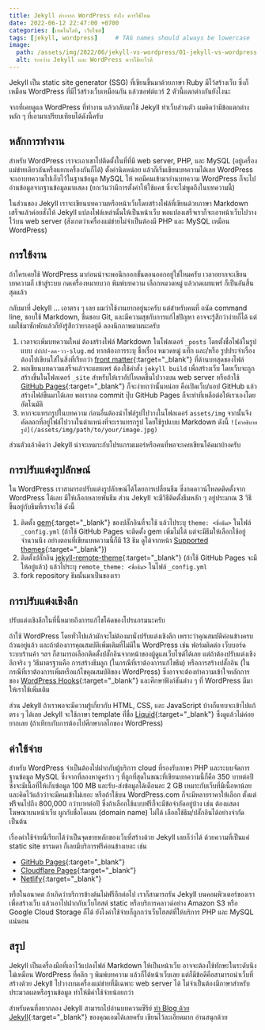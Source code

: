 ```yaml
---
title: Jekyll ต่างจาก WordPress ยังไง ควรใช้ไหม
date: 2022-06-12 22:47:00 +0700
categories: [เทคโนโลยี, เว็บไซต์]
tags: [jekyll, wordpress]     # TAG names should always be lowercase
image:
  path: /assets/img/2022/06/jekyll-vs-wordpress/01-jekyll-vs-wordpress.jpg
  alt: ระหว่าง Jekyll และ WordPress ควรใช้อะไรดี
---
```


Jekyll เป็น static site generator (SSG) ที่เขียนขึ้นมาด้วยภาษา Ruby มีไว้สร้างเว็บ ซึ่งก็เหมือน WordPress ที่มีไว้สร้างเว็บเหมือนกัน แล้วซอฟต์แวร์ 2 ตัวนี้แตกต่างกันยังไงนะ

จากที่เคยดูแล WordPress ที่ทำงาน แล้วกลับมาใช้ Jekyll ทำเว็บส่วนตัว ผมคิดว่ามีข้อแตกต่างหลัก ๆ ที่เอามาเปรียบเทียบได้ดังนี้ครับ

## หลักการทำงาน

สำหรับ WordPress เราจะเอาเขาไปติดตั้งในที่ที่มี web server, PHP, และ MySQL (อยู่เครื่องแม่ข่ายเดียวกันหรือแยกเครื่องกันก็ได้) ตั้งค่านิดหน่อย แล้วก็เริ่มเขียนบทความได้เลย WordPress จะเอาบทความไปเก็บไว้ในฐานข้อมูล MySQL ให้ พอมีคนเข้ามาอ่านบทความ WordPress ก็จะไปอ่านข้อมูลจากฐานข้อมูลมาแสดง (ยกเว้นว่ามีการตั้งค่าให้ใช้แคช ซึ่งจะไม่พูดถึงในบทความนี้)

ในส่วนของ Jekyll เราจะเขียนบทความหรือหน้าเว็บโดยสร้างไฟล์ที่เขียนด้วยภาษา Markdown เสร็จแล้วค่อยสั่งให้ Jekyll แปลงไฟล์เหล่านั้นให้เป็นหน้าเว็บ พอแปลงเสร็จเราก็จะเอาหน้าเว็บไปวางไว้บน web server (สังเกตว่าเครื่องแม่ข่ายไม่จำเป็นต้องมี PHP และ MySQL เหมือน WordPress)

## การใช้งาน

ถ้าใครเคยใช้ WordPress มาก่อนน่าจะพอนึกออกขั้นตอนออกอยู่ใช่ไหมครับ เวลาอยากจะเขียนบทความก็ เข้าสู่ระบบ กดเครื่องหมายบวก พิมพ์บทความ เลือกหมวดหมู่ แล้วกดเผยแพร่ ก็เป็นอันสิ้นสุดแล้ว

กลับมาที่ Jekyll ... เอาตรง ๆ เลย ผมว่าใช้งานยากอยู่นะครับ แต่สำหรับคนที่ ถนัด command line, ชอบใช้ Markdown, ชื่นชอบ Git, และมีความสุขกับการแก้ไขปัญหา อาจจะรู้สึกว่าง่ายก็ได้ แต่ผมใช้มาซักพักแล้วก็ยังรู้สึกว่ายากอยู่ดี ลองนึกภาพตามนะครับ

1. เวลาจะเพิ่มบทความใหม่ ต้องสร้างไฟล์ Markdown ในโฟลเดอร์ `_posts` โดยตั้งชื่อไฟล์ในรูปแบบ `ปปปป-ดด-วว-slug.md` หากต้องการระบุ ชื่อเรื่อง หมวดหมู่ แท็ก และ/หรือ รูปประจำเรื่อง ต้องไปเขียนใส่ในสิ่งที่เรียกว่า [front matter](https://jekyllrb.com/docs/front-matter/){:target="_blank"} ที่ด้านบทสุดของไฟล์
2. พอเขียนบทความเสร็จแล้วจะเผยแพร่ ต้องใช้คำสั่ง `jekyll build` เพื่อสร้างเว็บ โดยเว็บจะถูกสร้างขึ้นในโฟลเดอร์ `_site` สำหรับให้เราอัปโหลดขึ้นไปวางบน web server หรือถ้าใช้ [GitHub Pages](https://pages.github.com/){:target="_blank"} ก็จะง่ายกว่านั้นหน่อย คือเปิดเว็บ/แอป GitHub แล้วสร้างไฟล์ขึ้นมาได้เลย พอเรากด commit ปุ๊บ GitHub Pages ก็จะทำที่เหลือต่อให้เราเองโดยอัตโนมัติ
3. หากจะแทรกรูปในบทความ ก่อนอื่นต้องนำไฟล์รูปไปวางในโฟลเดอร์ `assets/img` จากนั้นจึงคัดลอกที่อยู่ไฟล์ไปวางในตำแหน่งที่จะเราแทรกรูป โดยใช้รูปแบบ Markdown ดังนี้ `![คำอธิบายรูป](/assets/img/path/to/your/image.jpg)`

ส่วนตัวแล้วคิดว่า Jekyll น่าจะเหมาะกับโปรแกรมเมอร์หรือคนที่พอจะเคยเขียนโค้ดมาบ้างครับ

## การปรับแต่งรูปลักษณ์

ใน WordPress เราสามารถปรับแต่งรูปลักษณ์ได้โดยการเปลี่ยนธีม ซึ่งกดดาวน์โหลดติดตั้งจาก WordPress ได้เลย มีให้เลือกหลายพันธีม ส่วน Jekyll จะมีวิธีติดตั้งธีมหลัก ๆ อยู่ประมาณ 3 วิธี ขึ้นอยู่กับธีมที่เราจะใช้ ดังนี้

1. ติดตั้ง [gem](https://sundryanything.blogspot.com/2014/03/ruby-gem.html){:target="_blank"} ของปลั๊กอินที่จะใช้ แล้วไประบุ `theme: <ชื่อธีม>` ในไฟล์ `_config.yml` (ถ้าใช้ GitHub Pages จะติดตั้ง gem เพิ่มไม่ได้ แต่จะมีธีมให้เลือกใช้อยู่จำนวนนึง อย่างตอนที่เขียนบทความนี้ก็มี 13 ธีม ดูได้จากหน้า [Supported themes](https://pages.github.com/themes/){:target="_blank"})
2. ติดตั้งปลั๊กอิน [jekyll-remote-theme](https://github.com/benbalter/jekyll-remote-theme){:target="_blank"} (ถ้าใช้ GitHub Pages จะมีให้อยู่แล้ว) แล้วไประบุ `remote_theme: <ชื่อธีม>` ในไฟล์ `_config.yml`
3. fork repository ธีมนั้นมาเป็นของเรา

## การปรับแต่งเชิงลึก

ปรับแต่งเชิงลึกในที่นี้หมายถึงการแก้ไขโค้ดของโปรแกรมนะครับ

ถ้าใช้ WordPress โดยทั่วไปแล้วมักจะไม่ต้องมานั่งปรับแต่งเชิงลึก เพราะว่าคุณสมบัติค่อนข้างครบถ้วนอยู่แล้ว และถ้าต้องการคุณสมบัติเพิ่มเติมที่ไม่มีใน WordPress เช่น ฟอร์มติดต่อ เว็บบอร์ด ระบบร้านค้า ฯลฯ ก็สามารถเลือกติดตั้งปลั๊กอินจากหน้าของผู้ดูแลเว็บไซต์ได้เลย แต่ถ้าต้องปรับแต่งเชิงลึกจริง ๆ วิธีมาตรฐานคือ การสร้างธีมลูก (ในกรณีที่เราต้องการแก้ไขธีม) หรือการสร้างปลั๊กอิน (ในกรณีที่เราต้องการเพิ่มหรือแก้ไขคุณสมบัติของ WordPress) ซึ่งอาจจะต้องทำความเข้าใจหลักการของ [WordPress Hooks](https://themevilles.com/wordpress-hooks/){:target="_blank"} และศึกษาฟังก์ชันต่าง ๆ ที่ WordPress มีมาให้เราใช้เพิ่มเติม

ส่วน Jekyll ถ้าเราพอจะมีความรู้เกี่ยวกับ HTML, CSS, และ JavaScript บ้างก็แทบจะเข้าไปแก้ตรง ๆ ได้เลย Jekyll จะใช้ภาษา template ที่ชื่อ [Liquid](https://shopify.github.io/liquid/){:target="_blank"} ซึ่งดูแล้วไม่ค่อยยากเลย (ถ้าเทียบกับการต้องไปศึกษากลไกของ WordPress)

## ค่าใช้จ่าย

สำหรับ WordPress จำเป็นต้องไปฝากกับผู้บริการ cloud ที่รองรับภาษา PHP และระบบจัดการฐานข้อมูล MySQL ซึ่งจากที่ลองหาดูคร่าว ๆ ที่ถูกที่สุดในขณะที่เขียนบทความนี้ก็คือ 350 บาทต่อปี ซึ่งจะมีเนื้อที่ให้เก็บข้อมูล 100 MB และรับ-ส่งข้อมูลได้เดือนละ 2 GB เหมาะกับเว็บที่มีเนื้อหาน้อย และคิดไว้แล้วว่าจะมีคนเข้าไม่เยอะ หรือถ้าใช้บน WordPress.com ก็จะมีหลายราคาให้เลือก ตั้งแต่ฟรีจนไปถึง 800,000 กว่าบาทต่อปี ซึ่งถ้าเลือกใช้แบบฟรีก็จะมีข้อจำกัดอยู่บ้าง เช่น ต้องแสดงโฆษณาบนหน้าเว็บ ผูกกับชื่อโดเมน (domain name) ไม่ได้ เลือกใช้ธีม/ปลั๊กอินได้อย่างจำกัด เป็นต้น

เรื่องค่าใช้จ่ายนี่เรียกได้ว่าเป็นจุดขายหลักของเว็บที่สร้างด้วย Jekyll เลยก็ว่าได้ ด้วยความที่เป็นแค่ static site ธรรมดา ก็เลยมีบริการฟรีค่อนข้างเยอะ เช่น

- [GitHub Pages](https://pages.github.com/){:target="_blank"}
- [Cloudflare Pages](https://pages.cloudflare.com/){:target="_blank"}
- [Netlify](https://www.netlify.com/){:target="_blank"}

หรือในอนาคต ถ้าเกิดว่าบริการข้างต้นไม่ฟรีอีกต่อไป เราก็สามารถรัน Jekyll บนคอมพิวเตอร์ของเราเพื่อสร้างเว็บ แล้วเอาไปฝากกับเว็บโฮสต์ static หรือบริการคลาวด์อย่าง Amazon S3 หรือ Google Cloud Storage ก็ได้ ยังไงค่าใช้จ่ายก็ถูกกว่าเว็บโฮสต์ที่ให้บริการ PHP และ MySQL แน่นอน

## สรุป

Jekyll เป็นเครื่องมือที่เอาไว้แปลงไฟล์ Markdown ให้เป็นหน้าเว็บ อาจจะต้องใช้ทักษะในระดับนึง ไม่เหมือน WordPress ที่คลิก ๆ พิมพ์บทความ แล้วก็ได้หน้าเว็บเลย แต่ก็มีข้อดีคือสามารถนำเว็บที่สร้างด้วย Jekyll ไปวางบนเครื่องแม่ข่ายที่มีเฉพาะ web server ได้ ไม่จำเป็นต้องมีภาษาสำหรับประมวลผลหรือฐานข้อมูล ทำให้มีค่าใช้จ่ายน้อยกว่า

สำหรับคนที่อยากลอง Jekyll สามารถไปอ่านบทความซีรีย์ [ทำ Blog ด้วย Jekyll](https://aimetpgm.github.io/blog/series#%E0%B8%97%E0%B8%B3-blog-%E0%B8%94%E0%B9%89%E0%B8%A7%E0%B8%A2-jekyll){:target="_blank"} ของคุณเอมได้เลยครับ เขียนไว้ละเอียดมาก อ่านสนุกด้วย
